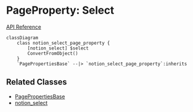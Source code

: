 # PageProperty: Select

[API Reference](https://developers.notion.com/reference/page-property-values#select)

```mermaid
classDiagram
    class notion_select_page_property {
        [notion_select] $select
        ConvertFromObject()
    }
    `PagePropertiesBase` --|> `notion_select_page_property`:inherits
```

## Related Classes

- [PagePropertiesBase](./00_pp_base.md)
- [notion_select](../../General/19_select.md)
